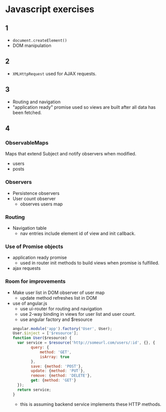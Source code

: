 # Javascript exercises

## 1 
* `document.createElement()`
* DOM manipulation
## 2
* `XMLHttpRequest` used for AJAX requests.

## 3
* Routing and navigation
* "application ready" promise used so views are built after all data has been fetched.
## 4

### ObservableMaps
Maps that extend Subject and notify observers when modified.

* users
* posts

### Observers
* Persistence observers
* User count observer
  * observes users map
   
### Routing
* Navigation table
  * nav entries include element id of view and init callback.

### Use of Promise objects
* application ready promise
  * used in router init methods to build views when promise is fulfilled.
* ajax requests

### Room for improvements
* Make user list in DOM observer of user map
  * update method refreshes list in DOM
* use of angular.js
  * use ui-router for routing and navigation
  * use 2-way binding in views for user list and user count.
  * use angular factory and $resource 
  ```javascript
  angular.module('app').factory('User', User);
  User.$inject = ['$resource'];
  function User($resource) {
    var service = $resource('http://someurl.com/users/:id', {}, {
          query: {
              method: 'GET',
              isArray: true
          },
          save: {method: 'POST'},
          update: {method: 'PUT'},
          remove: {method: 'DELETE'},
          get: {method: 'GET'}
    });
    return service;
  }
  ```
    * this is assuming backend service implements these HTTP methods.